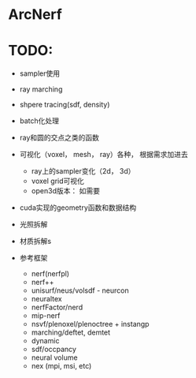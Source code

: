 # ArcNerf


# TODO:
- sampler使用
- ray marching
- shpere tracing(sdf, density)
- batch化处理
- ray和圆的交点之类的函数
- 可视化（voxel， mesh， ray）各种， 根据需求加进去
  - ray上的sampler变化（2d， 3d）
  - voxel grid可视化
  - open3d版本： 如需要
- cuda实现的geometry函数和数据结构

- 光照拆解
- 材质拆解s


- 参考框架
  - nerf(nerfpl)
  - nerf++
  - unisurf/neus/volsdf - neurcon
  - neuraltex
  - nerfFactor/nerd
  - mip-nerf
  - nsvf/plenoxel/plenoctree + instangp
  - marching/deftet, demtet
  - dynamic
  - sdf/occpancy
  - neural volume
  - nex (mpi, msi, etc)
